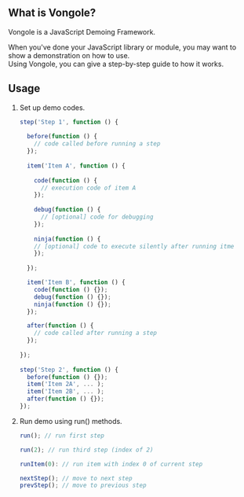## What is Vongole?
Vongole is a JavaScript Demoing Framework.  

When you've done your JavaScript library or module, you may want to show a demonstration on how to use.  
Using Vongole, you can give a step-by-step guide to how it works.


## Usage

1. Set up demo codes.

    ````js
    step('Step 1', function () {
  
      before(function () {
        // code called before running a step
      });
  
      item('Item A', function () {
     
        code(function () {
          // execution code of item A
        });
      
        debug(function () {
          // [optional] code for debugging
        });
      
        ninja(function () {
        // [optional] code to execute silently after running itme
        });
      
      });
    
      item('Item B', function () {
        code(function () {});
        debug(function () {});
        ninja(function () {});
      });
    
      after(function () {
        // code called after running a step
      });
  
    });
  
    step('Step 2', function () {
      before(function () {});
      item('Item 2A', ... );
      item('Item 2B', ... );
      after(function () {});
    });
    ````

2. Run demo using run() methods.

    ````js
    run(); // run first step
    
    run(2); // run third step (index of 2)
    
    runItem(0): // run item with index 0 of current step
    
    nextStep(); // move to next step
    prevStep(); // move to previous step
    ````